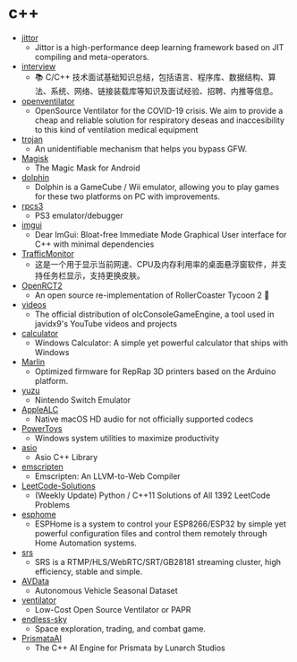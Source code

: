 # c++
- [jittor](https://github.com/Jittor/jittor)
  - Jittor is a high-performance deep learning framework based on JIT compiling and meta-operators.
- [interview](https://github.com/huihut/interview)
  - 📚 C/C++ 技术面试基础知识总结，包括语言、程序库、数据结构、算法、系统、网络、链接装载库等知识及面试经验、招聘、内推等信息。
- [openventilator](https://github.com/popsolutions/openventilator)
  - OpenSource Ventilator for the COVID-19 crisis. We aim to provide a cheap and reliable solution for respiratory deseas and inaccesibility to this kind of ventilation medical equipment
- [trojan](https://github.com/trojan-gfw/trojan)
  - An unidentifiable mechanism that helps you bypass GFW.
- [Magisk](https://github.com/topjohnwu/Magisk)
  - The Magic Mask for Android
- [dolphin](https://github.com/dolphin-emu/dolphin)
  - Dolphin is a GameCube / Wii emulator, allowing you to play games for these two platforms on PC with improvements.
- [rpcs3](https://github.com/RPCS3/rpcs3)
  - PS3 emulator/debugger
- [imgui](https://github.com/ocornut/imgui)
  - Dear ImGui: Bloat-free Immediate Mode Graphical User interface for C++ with minimal dependencies
- [TrafficMonitor](https://github.com/zhongyang219/TrafficMonitor)
  - 这是一个用于显示当前网速、CPU及内存利用率的桌面悬浮窗软件，并支持任务栏显示，支持更换皮肤。
- [OpenRCT2](https://github.com/OpenRCT2/OpenRCT2)
  - An open source re-implementation of RollerCoaster Tycoon 2 🎢
- [videos](https://github.com/OneLoneCoder/videos)
  - The official distribution of olcConsoleGameEngine, a tool used in javidx9's YouTube videos and projects
- [calculator](https://github.com/microsoft/calculator)
  - Windows Calculator: A simple yet powerful calculator that ships with Windows
- [Marlin](https://github.com/MarlinFirmware/Marlin)
  - Optimized firmware for RepRap 3D printers based on the Arduino platform.
- [yuzu](https://github.com/yuzu-emu/yuzu)
  - Nintendo Switch Emulator
- [AppleALC](https://github.com/acidanthera/AppleALC)
  - Native macOS HD audio for not officially supported codecs
- [PowerToys](https://github.com/microsoft/PowerToys)
  - Windows system utilities to maximize productivity
- [asio](https://github.com/chriskohlhoff/asio)
  - Asio C++ Library
- [emscripten](https://github.com/emscripten-core/emscripten)
  - Emscripten: An LLVM-to-Web Compiler
- [LeetCode-Solutions](https://github.com/kamyu104/LeetCode-Solutions)
  - (Weekly Update) Python / C++11 Solutions of All 1392 LeetCode Problems
- [esphome](https://github.com/esphome/esphome)
  - ESPHome is a system to control your ESP8266/ESP32 by simple yet powerful configuration files and control them remotely through Home Automation systems.
- [srs](https://github.com/ossrs/srs)
  - SRS is a RTMP/HLS/WebRTC/SRT/GB28181 streaming cluster, high efficiency, stable and simple.
- [AVData](https://github.com/Ford/AVData)
  - Autonomous Vehicle Seasonal Dataset
- [ventilator](https://github.com/jcl5m1/ventilator)
  - Low-Cost Open Source Ventilator or PAPR
- [endless-sky](https://github.com/endless-sky/endless-sky)
  - Space exploration, trading, and combat game.
- [PrismataAI](https://github.com/davechurchill/PrismataAI)
  - The C++ AI Engine for Prismata by Lunarch Studios
